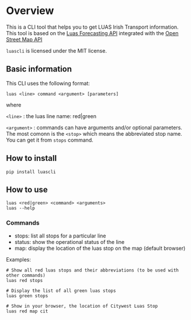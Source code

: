 # Overview

This is a CLI tool that helps you to get LUAS Irish Transport information. This tool is based on the [Luas Forecasting API](https://data.gov.ie/dataset/luas-forecasting-api/resource/078346e0-fe7f-4e71-9c51-21c78520dc3d) integrated with the [Open Street Map API](https://www.openstreetmap.org/)

`luascli` is licensed under the MIT license.

## Basic information

This CLI uses the following format:

```
luas <line> command <argument> [parameters]
```

where 

`<line>` :  the luas line name: red|green

`<argument>` : commands can have arguments and/or optional parameters. The most comonn is the `<stop>` which means the abbreviated stop name. You can get it from `stops` command.

## How to install

```
pip install luascli
```

## How to use

```
luas <red|green> <command> <arguments>
luas --help
```
### Commands

- stops: list all stops for a particular line
- status: show the operational status of the line
- map: display the location of the luas stop on the map (default browser)

Examples:

```
# Show all red luas stops and their abbreviations (to be used with other commands)
luas red stops 

# Display the list of all green luas stops
luas green stops

# Show in your browser, the location of Citywest Luas Stop
luas red map cit
```